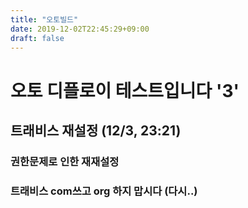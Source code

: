 ```yaml
---
title: "오토빌드"
date: 2019-12-02T22:45:29+09:00
draft: false
---
```


# 오토 디플로이 테스트입니다 '3'
## 트래비스 재설정 (12/3, 23:21)
### 권한문제로 인한 재재설정
### 트래비스 com쓰고 org 하지 맙시다 (다시..)